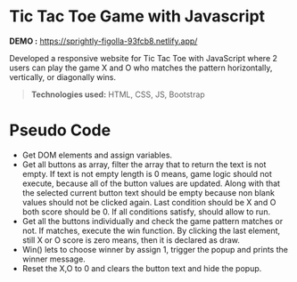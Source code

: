 # Tic Tac Toe Game with Javascript

**DEMO :** https://sprightly-figolla-93fcb8.netlify.app/

Developed a responsive website for Tic Tac Toe with JavaScript where 2 users can play the game X and O who matches the pattern horizontally, vertically, or diagonally wins.

> **Technologies used:** HTML, CSS, JS, Bootstrap

# Pseudo Code

 - Get DOM elements and assign variables.
 - Get all buttons as array, filter the array that to return the text is not empty. If text is not empty length is 0 means, game logic should not execute, because all of the button values are updated. Along with that the selected current button text should be empty because non blank values should not be clicked again. Last condition should be X and O both score should be 0. If all conditions satisfy, should allow to run.
 - Get all the buttons individually and check the game pattern matches or not. If matches, execute the win function. By clicking the last element, still X or O score is zero means, then it is declared as draw.
 - Win() lets to choose winner by assign 1, trigger the popup and prints the winner message.
 - Reset the X,O to 0 and clears the button text and hide the popup.